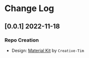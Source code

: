 # Change Log

## [0.0.1] 2022-11-18 
### Repo Creation

- Design: [Material Kit](https://www.creative-tim.com/product/material-kit?AFFILIATE=128200) by `Creative-Tim`
